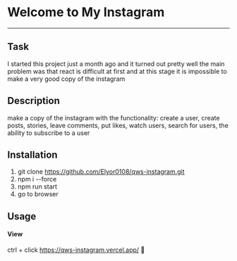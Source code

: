 # Welcome to My Instagram
***

## Task
I started this project just a month ago and it turned out pretty well
the main problem was that react is difficult at first
and at this stage it is impossible to make a very good copy of the instagram

## Description

make a copy of the instagram with the functionality: 
create a user, create posts, stories, leave comments, put likes,
 watch users, search for users, the ability to subscribe to a user
 
 
## Installation
1. git clone https://github.com/Elyor0108/qws-instagram.git
2. npm i --force
3. npm run start
4. go to browser


## Usage
#### View
ctrl + click
https://qws-instagram.vercel.app/ 
:metal:
